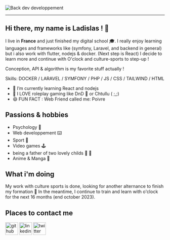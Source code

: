 

![Back dev developpement](https://media.discordapp.net/attachments/934036971783864360/940595211233529896/okdohome_3.jpg?width=1414&height=670)


______________________________________________________________________________________________________________________________________________________________________________________ 


## Hi there, my name is __Ladislas__ ! :gift: ##
  

I live in **France** and just finished my digital school :mortar_board:. I really enjoy learning languages and frameworks like (symfony, Laravel, and backend in general) but i also work with flutter, nodejs & docker. (Next step is React)
I decide to learn more and continue with O'clock and culture-sports to step-up !

Conception, API & algorithm is my favorite stuff actually ! 


Skills: DOCKER / LARAVEL / SYMFONY / PHP / JS / CSS / TAILWIND / HTML 


- 🌱 I’m currently learning React and nodejs
- 👯 I LOVE roleplay gaming like DnD 🐉 or Chtullu ( ;,;)
- 😄 FUN FACT : Web Friend called me: Poivre 

## Passions & hobbies ## 

* Psychology :brain:
* Web developpement :keyboard:
* Sport :goal_net:
* Video games	:joystick:
* being a father of two lovely childs :girl: :girl:
* Anime & Manga :open_book:


 ## What i'm doing ##

My work with culture sports is done, looking for another alternance to finish my formation 🙏
In the meantime, I continue to train and learn with o'clock for the next 16 months (end october 2023).

## Places to contact me 

[<img src='https://cdn.jsdelivr.net/npm/simple-icons@3.0.1/icons/github.svg' alt='github' height='40'>](https://github.com/Marchandladislas) 
[<img src='https://cdn.jsdelivr.net/npm/simple-icons@3.0.1/icons/linkedin.svg' alt='linkedin' height='40'>](https://www.linkedin.com/in/ladislas-marchand//) [<img src='https://cdn.jsdelivr.net/npm/simple-icons@3.0.1/icons/twitter.svg' alt='twitter' height='40'>](https://twitter.com/Marchandlad)  





